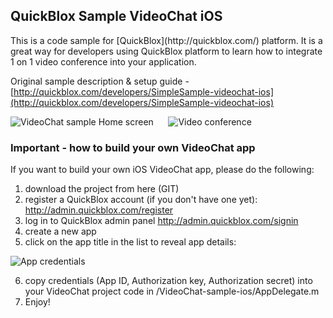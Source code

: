 <h2> QuickBlox Sample VideoChat iOS</h2>
This is a code sample for [QuickBlox](http://quickblox.com/) platform. It is a great way for developers using QuickBlox platform to learn how to integrate 1 on 1 video conference into your application.

Original sample description & setup guide - [http://quickblox.com/developers/SimpleSample-videochat-ios](http://quickblox.com/developers/SimpleSample-videochat-ios)

![VideoChat sample Home screen](http://files.quickblox.com/iOS-QB_VideoChat_sample1.png) &nbsp;&nbsp;&nbsp;&nbsp; ![Video conference](http://files.quickblox.com/iOS-QB_VideoChat_sample2.png)

<h3>Important - how to build your own VideoChat app</h3>

If you want to build your own iOS VideoChat app, please do the following:<br />
1) download the project from here (GIT)<br />
2) register a QuickBlox account (if you don't have one yet): http://admin.quickblox.com/register<br />
3) log in to QuickBlox admin panel http://admin.quickblox.com/signin<br />
4) create a new app <br />
5) click on the app title in the list to reveal app details:<br />

![App credentials](http://files.quickblox.com/QuickBlox_application_credentials.png)

6) copy credentials (App ID, Authorization key, Authorization secret) into your VideoChat project code in /VideoChat-sample-ios/AppDelegate.m<br />
7) Enjoy!
